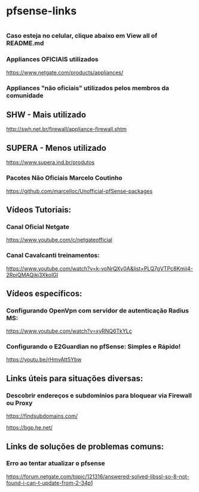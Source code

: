 # pfsense-links
#




<h3>Caso esteja no celular, clique abaixo em View all of README.md</h3>


<h3>Appliances OFICIAIS utilizados</h3>


https://www.netgate.com/products/appliances/


<h3>Appliances "não oficiais" utilizados pelos membros da comunidade</h3>


<h2> SHW - Mais utilizado</h2>


http://swh.net.br/firewall/appliance-firewall.shtm


<h2>SUPERA - Menos utilizado</h2>


https://www.supera.ind.br/produtos


<h3>Pacotes Não Oficiais Marcelo Coutinho</h3>


https://github.com/marcelloc/Unofficial-pfSense-packages


<h2>Vídeos Tutoriais:</h2>


<h3>Canal Oficial Netgate</h3>

https://www.youtube.com/c/netgateofficial


<h3>Canal Cavalcanti treinamentos:</h3>


https://www.youtube.com/watch?v=k-voNrQXv0A&list=PLQ7gVTPc8Kmij4-2RpiQMAQjkj3XkolGI


<h2>Vídeos específicos:</h2>


<h3>Configurando OpenVpn com servidor de autenticação Radius MS:</h3>


https://www.youtube.com/watch?v=xyRNQ6TkYLc


<h3>Configurando o E2Guardian no pfSense: Simples e Rápido!</h3>


https://youtu.be/rHmvAtt5Ybw


<h2>Links úteis para situações diversas:</h2>


<h3>Descobrir endereços e subdomínios para bloquear via Firewall ou Proxy</h3>


https://findsubdomains.com/


https://bgp.he.net/


<h2>Links de soluções de problemas comuns:</h2>


<h3>Erro ao tentar atualizar o pfsense</h3>


https://forum.netgate.com/topic/121316/answered-solved-libssl-so-8-not-found-i-can-t-update-from-2-34p1